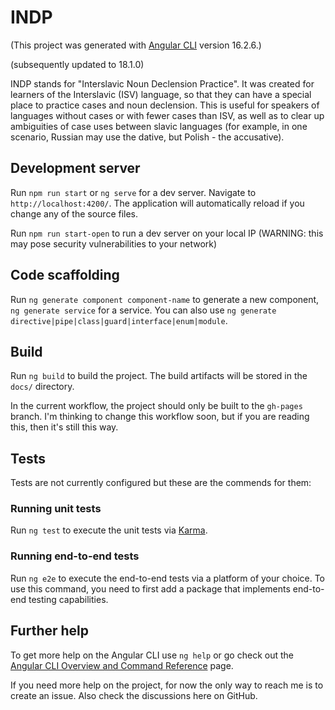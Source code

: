 # INDP

(This project was generated with [Angular CLI](https://github.com/angular/angular-cli) version 16.2.6.)

(subsequently updated to 18.1.0)

INDP stands for "Interslavic Noun Declension Practice". It was created for learners of the Interslavic (ISV) language, so that they can have a special place to practice cases and noun declension. This is useful for speakers of languages without cases or with fewer cases than ISV, as well as to clear up ambiguities of case uses between slavic languages (for example, in one scenario, Russian may use the dative, but Polish - the accusative).

## Development server

Run `npm run start` or `ng serve` for a dev server. Navigate to `http://localhost:4200/`. The application will automatically reload if you change any of the source files.

Run `npm run start-open` to run a dev server on your local IP (WARNING: this may pose security vulnerabilities to your network)

## Code scaffolding

Run `ng generate component component-name` to generate a new component, `ng generate service` for a service. You can also use `ng generate directive|pipe|class|guard|interface|enum|module`.

## Build

Run `ng build` to build the project. The build artifacts will be stored in the `docs/` directory.

In the current workflow, the project should only be built to the `gh-pages` branch. I'm thinking to change this workflow soon, but if you are reading this, then it's still this way.


## Tests

Tests are not currently configured but these are the commends for them:

### Running unit tests

Run `ng test` to execute the unit tests via [Karma](https://karma-runner.github.io).

### Running end-to-end tests

Run `ng e2e` to execute the end-to-end tests via a platform of your choice. To use this command, you need to first add a package that implements end-to-end testing capabilities.


## Further help

To get more help on the Angular CLI use `ng help` or go check out the [Angular CLI Overview and Command Reference](https://angular.io/cli) page.

If you need more help on the project, for now the only way to reach me is to create an issue. Also check the discussions here on GitHub.
